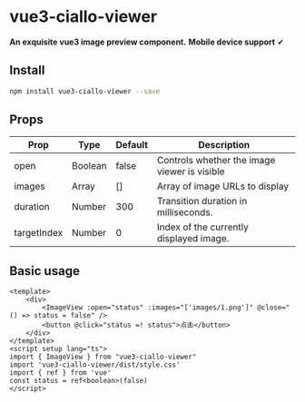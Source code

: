 # vue3-ciallo-viewer

**An exquisite vue3 image preview component.**
**Mobile device support** ✔

## Install

```bash
npm install vue3-ciallo-viewer --save
```

## Props

| Prop| Type| Default|Description|
| --- | --- | --- |---|
|open|Boolean|false|Controls whether the image viewer is visible|
|images|Array|[]|Array of image URLs to display|
|duration|Number|300|Transition duration in milliseconds.|
|targetIndex|Number|0|Index of the currently displayed image.|

## Basic usage

```
<template>
    <div>
        <ImageView :open="status" :images="['images/1.png']" @close="() => status = false" />
        <button @click="status =! status">点击</button>
    </div>
</template>
<script setup lang="ts">
import { ImageView } from "vue3-ciallo-viewer"
import 'vue3-ciallo-viewer/dist/style.css'
import { ref } from 'vue'
const status = ref<boolean>(false)
</script>

```
